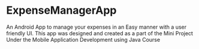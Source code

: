 # ExpenseManagerApp

An Android App to manage your expenses in an Easy manner with a user friendly UI. This app was designed and created as a part of the Mini Project Under the Mobile Application Development using Java Course






